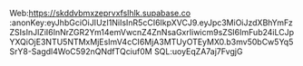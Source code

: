 Web:https://skddvbmxzeprvxfslhlk.supabase.co
:anonKey:eyJhbGciOiJIUzI1NiIsInR5cCI6IkpXVCJ9.eyJpc3MiOiJzdXBhYmFzZSIsInJlZiI6InNrZGR2Ym14emVwcnZ4ZnNsaGxrIiwicm9sZSI6ImFub24iLCJpYXQiOjE3NTU5NTMxMjEsImV4cCI6MjA3MTUyOTEyMX0.b3mv50bCw5Yq5SrY8-Sagdl4WoC592nQNdfTQciuf0M
SQL:uoyEqZA7aj7FvgjG